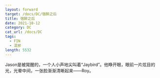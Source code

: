 ```yaml
---
layout: forward
target: /docs/DC/宿醉之后
title: 宿醉之后
date: 2021-10-12
category: DC
cat_url: /docs/DC
tags: 
  - FIN
  - 混邪
length: 5532
---
```


Jason是被晃醒的，一个人小声地尖叫着“Jaybird”。他睁开眼，眼前一片炫目的光，光晕中间，一张脸渐渐清晰起来——Roy。
